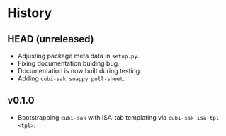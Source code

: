 # History

## HEAD (unreleased)

- Adjusting package meta data in `setup.py`.
- Fixing documentation bulding bug.
- Documentation is now built during testing.
- Adding `cubi-sak snappy pull-sheet`.

## v0.1.0

- Bootstrapping `cubi-sak` with ISA-tab templating via `cubi-sak isa-tpl <tpl>`.

